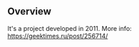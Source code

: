 Overview
------------

It's a project developed in 2011.
More info: https://geektimes.ru/post/256714/



